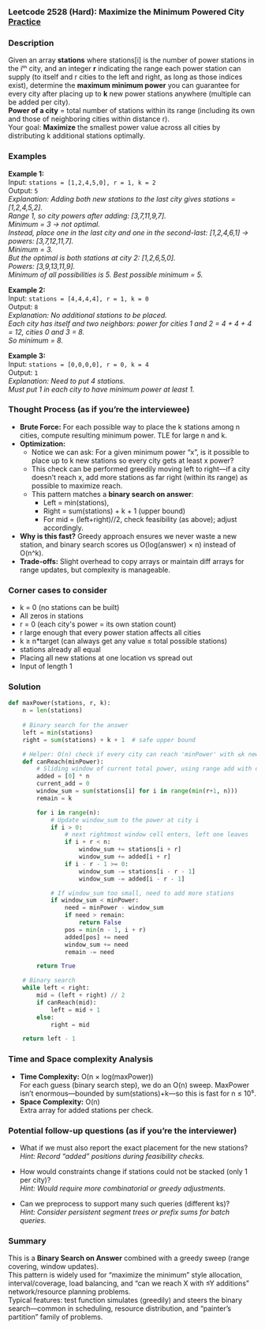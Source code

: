 ### Leetcode 2528 (Hard): Maximize the Minimum Powered City [Practice](https://leetcode.com/problems/maximize-the-minimum-powered-city)

### Description  
Given an array **stations** where stations[i] is the number of power stations in the iᵗʰ city, and an integer **r** indicating the range each power station can supply (to itself and r cities to the left and right, as long as those indices exist), determine the **maximum minimum power** you can guarantee for every city after placing up to **k** new power stations anywhere (multiple can be added per city).  
**Power of a city** = total number of stations within its range (including its own and those of neighboring cities within distance r).  
Your goal: **Maximize** the smallest power value across all cities by distributing k additional stations optimally.

### Examples  

**Example 1:**  
Input: `stations = [1,2,4,5,0], r = 1, k = 2`  
Output: `5`  
*Explanation: Adding both new stations to the last city gives stations = [1,2,4,5,2].  
Range 1, so city powers after adding: [3,7,11,9,7].  
Minimum = 3 → not optimal.  
Instead, place one in the last city and one in the second-last: [1,2,4,6,1] → powers: [3,7,12,11,7].  
Minimum = 3.  
But the optimal is both stations at city 2: [1,2,6,5,0].  
Powers: [3,9,13,11,9].  
Minimum of all possibilities is 5. Best possible minimum = 5.*

**Example 2:**  
Input: `stations = [4,4,4,4], r = 1, k = 0`  
Output: `8`  
*Explanation: No additional stations to be placed.  
Each city has itself and two neighbors: power for cities 1 and 2 = 4 + 4 + 4 = 12, cities 0 and 3 = 8.  
So minimum = 8.*

**Example 3:**  
Input: `stations = [0,0,0,0], r = 0, k = 4`  
Output: `1`  
*Explanation: Need to put 4 stations.  
Must put 1 in each city to have minimum power at least 1.*

### Thought Process (as if you’re the interviewee)  
- **Brute Force:** For each possible way to place the k stations among n cities, compute resulting minimum power. TLE for large n and k.
- **Optimization:**  
  - Notice we can ask: For a given minimum power “x”, is it possible to place up to k new stations so every city gets at least x power?  
  - This check can be performed greedily moving left to right—if a city doesn’t reach x, add more stations as far right (within its range) as possible to maximize reach.  
  - This pattern matches a **binary search on answer**:  
    - Left = min(stations),  
    - Right = sum(stations) + k + 1 (upper bound)  
    - For mid = (left+right)//2, check feasibility (as above); adjust accordingly.
- **Why is this fast?** Greedy approach ensures we never waste a new station, and binary search scores us O(log(answer) × n) instead of O(n^k).
- **Trade-offs:** Slight overhead to copy arrays or maintain diff arrays for range updates, but complexity is manageable.

### Corner cases to consider  
- k = 0 (no stations can be built)  
- All zeros in stations  
- r = 0 (each city's power = its own station count)  
- r large enough that every power station affects all cities  
- k ≥ n\*target (can always get any value ≤ total possible stations)  
- stations already all equal  
- Placing all new stations at one location vs spread out  
- Input of length 1

### Solution

```python
def maxPower(stations, r, k):
    n = len(stations)
    
    # Binary search for the answer
    left = min(stations)
    right = sum(stations) + k + 1  # safe upper bound

    # Helper: O(n) check if every city can reach 'minPower' with ≤k new stations
    def canReach(minPower):
        # Sliding window of current total power, using range add with diff array
        added = [0] * n
        current_add = 0
        window_sum = sum(stations[i] for i in range(min(r+1, n)))
        remain = k

        for i in range(n):
            # Update window_sum to the power at city i
            if i > 0:
                # next rightmost window cell enters, left one leaves
                if i + r < n:
                    window_sum += stations[i + r]
                    window_sum += added[i + r]
                if i - r - 1 >= 0:
                    window_sum -= stations[i - r - 1]
                    window_sum -= added[i - r - 1]

            # If window_sum too small, need to add more stations
            if window_sum < minPower:
                need = minPower - window_sum
                if need > remain:
                    return False
                pos = min(n - 1, i + r)
                added[pos] += need
                window_sum += need
                remain -= need

        return True

    # Binary search
    while left < right:
        mid = (left + right) // 2
        if canReach(mid):
            left = mid + 1
        else:
            right = mid

    return left - 1
```

### Time and Space complexity Analysis  

- **Time Complexity:** O(n × log(maxPower))  
  For each guess (binary search step), we do an O(n) sweep. MaxPower isn’t enormous—bounded by sum(stations)+k—so this is fast for n ≤ 10⁵.
- **Space Complexity:** O(n)  
  Extra array for added stations per check.

### Potential follow-up questions (as if you’re the interviewer)  

- What if we must also report the exact placement for the new stations?  
  *Hint: Record “added” positions during feasibility checks.*

- How would constraints change if stations could not be stacked (only 1 per city)?  
  *Hint: Would require more combinatorial or greedy adjustments.*

- Can we preprocess to support many such queries (different ks)?  
  *Hint: Consider persistent segment trees or prefix sums for batch queries.*

### Summary
This is a **Binary Search on Answer** combined with a greedy sweep (range covering, window updates).  
This pattern is widely used for “maximize the minimum” style allocation, interval/coverage, load balancing, and “can we reach X with ≤Y additions” network/resource planning problems.  
Typical features: test function simulates (greedily) and steers the binary search—common in scheduling, resource distribution, and “painter’s partition” family of problems.
